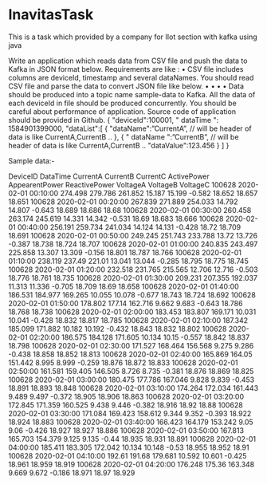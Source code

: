 # InavitasTask
This is a task which provided by a company for IIot section with kafka using  java

Write an application which reads data from CSV file and push the data to Kafka in JSON format below.
Requirements are like :
• CSV file includes columns are deviceId, timestamp and several dataNames. You should read CSV file and
parse the data to convert JSON file like below.
•
•
•
• Data should be produced into a topic name sample-data to Kafka.
All the data of each deviceId in file should be produced concurrently.
You should be careful about performance of application.
Source code of application should be provided in Github.
{
"deviceId":100001,
" dataTime ": 1584901399000,
"dataList":[
{
"dataName":”CurrentA”, // will be header of data is like CurrentA,CurrentB ..
},
{
" dataName ":”CurrentB”, // will be header of data is like CurrentA,CurrentB ..
"dataValue":123.456
}
]
}




Sample data:-

DeviceID	DataTime	CurrentA	CurrentB	CurrentC	ActivePower	AppearentPower	ReactivePower	VoltageA	VoltageB	VoltageC
100628	2020-02-01 00:10:00	274.498	279.786	261.852	15.187	15.199	-0.582	18.652	18.657	18.651
100628	2020-02-01 00:20:00	267.839	271.889	254.033	14.792	14.807	-0.643	18.689	18.686	18.68
100628	2020-02-01 00:30:00	260.458	263.174	245.619	14.331	14.342	-0.531	18.69	18.683	18.666
100628	2020-02-01 00:40:00	256.191	259.734	241.034	14.124	14.131	-0.428	18.72	18.709	18.691
100628	2020-02-01 00:50:00	249.245	251.743	233.788	13.72	13.726	-0.387	18.738	18.724	18.707
100628	2020-02-01 01:00:00	240.835	243.497	225.858	13.307	13.309	-0.156	18.801	18.787	18.766
100628	2020-02-01 01:10:00	238.119	237.49	221.01	13.041	13.044	-0.285	18.795	18.775	18.745
100628	2020-02-01 01:20:00	232.518	231.765	215.565	12.706	12.716	-0.503	18.776	18.761	18.735
100628	2020-02-01 01:30:00	209.231	207.355	192.037	11.313	11.336	-0.705	18.709	18.69	18.658
100628	2020-02-01 01:40:00	186.531	184.977	169.265	10.055	10.078	-0.677	18.743	18.724	18.692
100628	2020-02-01 01:50:00	178.802	177.14	162.716	9.662	9.683	-0.643	18.786	18.768	18.738
100628	2020-02-01 02:00:00	183.453	183.807	169.171	10.031	10.041	-0.428	18.832	18.817	18.785
100628	2020-02-01 02:10:00	187.342	185.099	171.882	10.182	10.192	-0.432	18.843	18.832	18.802
100628	2020-02-01 02:20:00	186.575	184.128	171.605	10.134	10.15	-0.557	18.842	18.837	18.798
100628	2020-02-01 02:30:00	171.527	168.464	156.568	9.275	9.286	-0.438	18.858	18.852	18.813
100628	2020-02-01 02:40:00	165.869	164.05	151.442	8.995	8.999	-0.259	18.876	18.872	18.833
100628	2020-02-01 02:50:00	161.581	159.405	146.505	8.726	8.735	-0.381	18.876	18.869	18.825
100628	2020-02-01 03:00:00	180.475	177.786	167.046	9.828	9.839	-0.453	18.891	18.893	18.848
100628	2020-02-01 03:10:00	174.264	172.034	161.443	9.489	9.497	-0.372	18.905	18.906	18.863
100628	2020-02-01 03:20:00	172.845	171.359	160.525	9.438	9.446	-0.382	18.916	18.92	18.88
100628	2020-02-01 03:30:00	171.084	169.423	158.612	9.344	9.352	-0.393	18.922	18.924	18.883
100628	2020-02-01 03:40:00	166.423	164.179	153.242	9.05	9.06	-0.426	18.927	18.927	18.886
100628	2020-02-01 03:50:00	167.813	165.703	154.379	9.125	9.135	-0.44	18.935	18.931	18.891
100628	2020-02-01 04:00:00	185.411	183.305	172.042	10.134	10.148	-0.53	18.955	18.952	18.91
100628	2020-02-01 04:10:00	192.61	191.68	179.681	10.592	10.601	-0.425	18.961	18.959	18.919
100628	2020-02-01 04:20:00	176.248	175.36	163.348	9.669	9.672	-0.186	18.971	18.97	18.929

